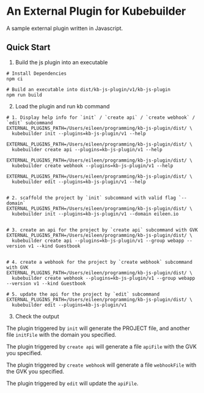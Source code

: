 # An External Plugin for Kubebuilder

A sample external plugin written in Javascript.


## Quick Start

1. Build the js plugin into an executable
```shell
# Install Dependencies
npm ci

# Build an executable into dist/kb-js-plugin/v1/kb-js-plugin
npm run build
```

2. Load the plugin and run kb command

```shell
# 1. Display help info for `init` / `create api` / `create webhook` / `edit` subcommand
EXTERNAL_PLUGINS_PATH=/Users/eileen/programming/kb-js-plugin/dist/ \
  kubebuilder init --plugins=kb-js-plugin/v1 --help

EXTERNAL_PLUGINS_PATH=/Users/eileen/programming/kb-js-plugin/dist/ \
  kubebuilder create api --plugins=kb-js-plugin/v1 --help

EXTERNAL_PLUGINS_PATH=/Users/eileen/programming/kb-js-plugin/dist/ \
  kubebuilder create webhook --plugins=kb-js-plugin/v1 --help

EXTERNAL_PLUGINS_PATH=/Users/eileen/programming/kb-js-plugin/dist/ \
  kubebuilder edit --plugins=kb-js-plugin/v1 --help


# 2. scaffold the project by `init` subcommand with valid flag `--domain`
EXTERNAL_PLUGINS_PATH=/Users/eileen/programming/kb-js-plugin/dist/ \
  kubebuilder init --plugins=kb-js-plugin/v1 --domain eileen.io


# 3. create an api for the project by `create api` subcommand with GVK
EXTERNAL_PLUGINS_PATH=/Users/eileen/programming/kb-js-plugin/dist/ \
  kubebuilder create api --plugins=kb-js-plugin/v1 --group webapp --version v1 --kind Guestbook


# 4. create a webhook for the project by `create webhook` subcommand with GVK
EXTERNAL_PLUGINS_PATH=/Users/eileen/programming/kb-js-plugin/dist/ \
  kubebuilder create webhook --plugins=kb-js-plugin/v1 --group webapp --version v1 --kind Guestbook

# 5. update the api for the project by `edit` subcommand
EXTERNAL_PLUGINS_PATH=/Users/eileen/programming/kb-js-plugin/dist/ \
  kubebuilder edit --plugins=kb-js-plugin/v1

```

3. Check the output

The plugin triggered by `init` will generate the PROJECT file, and another file `initFile` with the domain you specified.

The plugin triggered by `create api` will generate a file `apiFile` with the GVK you specified.

The plugin triggered by `create webhook` will generate a file `webhookFile` with the GVK you specified.

The plugin triggered by `edit` will update the `apiFile`.
